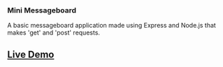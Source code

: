 ### Mini Messageboard
A basic messageboard application made using Express and Node.js that makes 'get' and 'post' requests.

## [Live Demo](https://messageboardguskirb.adaptable.app/)
